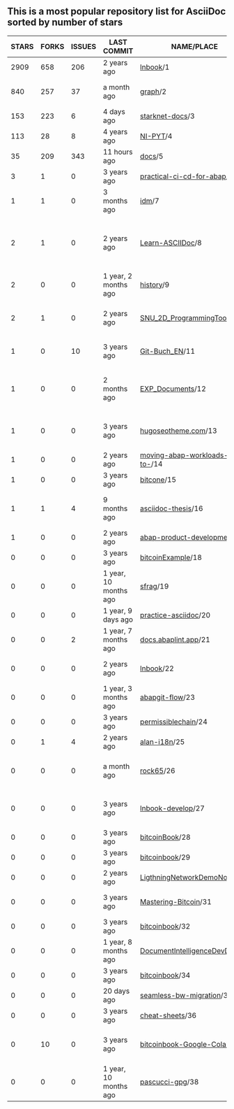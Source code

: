 ## This is a most popular repository list for AsciiDoc sorted by number of stars
|STARS|FORKS|ISSUES|LAST COMMIT|NAME/PLACE|DESCRIPTION|
| --- | --- | --- | --- | --- | --- |
| 2909 | 658 | 206 | 2 years ago | [lnbook](https://github.com/lnbook/lnbook)/1 | Mastering the Lightning Network (LN) |
| 840 | 257 | 37 | a month ago | [graph](https://github.com/krlawrence/graph)/2 | Practical Gremlin - An Apache TinkerPop Tutorial |
| 153 | 223 | 6 | 4 days ago | [starknet-docs](https://github.com/starknet-io/starknet-docs)/3 | Starknet's developer documentation |
| 113 | 28 | 8 | 4 years ago | [NI-PYT](https://github.com/cvut/NI-PYT)/4 | Materiály k předmětu NI-PYT na FIT ČVUT |
| 35 | 209 | 343 | 11 hours ago | [docs](https://github.com/vaadin/docs)/5 | Official documentation for Vaadin and Hilla. |
| 3 | 1 | 0 | 3 years ago | [practical-ci-cd-for-abap](https://github.com/heliconialabs/practical-ci-cd-for-abap)/6 | practical-ci-cd-for-abap |
| 1 | 1 | 0 | 3 months ago | [idm](https://github.com/stn1slv/idm)/7 | Integration Development Method |
| 2 | 1 | 0 | 2 years ago | [Learn-ASCIIDoc](https://github.com/seanpm2001/Learn-ASCIIDoc)/8 | A repository for showcasing my knowledge of the ASCIIDoc programming language, and continuing to learn the language |
| 2 | 0 | 0 | 1 year, 2 months ago | [history](https://github.com/avp/history)/9 | Notes on history. |
| 2 | 1 | 0 | 2 years ago | [SNU_2D_ProgrammingTools_I](https://github.com/seanpm2001/SNU_2D_ProgrammingTools_IDE_ASCIIDoc)/10 | The ASCIIDoc Programming language IDE submodule for SNU Programming Tools. |
| 1 | 0 | 10 | 3 years ago | [Git-Buch_EN](https://github.com/Fossy-Cats/Git-Buch_EN)/11 | English translation of "Das Git-Buch" (The Git Book) |
| 1 | 0 | 0 | 2 months ago | [EXP_Documents](https://github.com/mobilehugh/EXP_Documents)/12 | Sciency fiction table top RPG documentation. Asciidoc to HTML site generation using Antoradocs. |
| 1 | 0 | 0 | 3 years ago | [hugoseotheme.com](https://github.com/devidw/hugoseotheme.com)/13 | Website of the SEO theme for HUGO. Features, Articles, Examples, Documentation. |
| 1 | 0 | 0 | 2 years ago | [moving-abap-workloads-to-](https://github.com/heliconialabs/moving-abap-workloads-to-serverless)/14 | Moving ABAP workloads to Serverless |
| 1 | 0 | 0 | 3 years ago | [bitcone](https://github.com/eeeadma/bitcone)/15 | None |
| 1 | 1 | 4 | 9 months ago | [asciidoc-thesis](https://github.com/cartabinaria/asciidoc-thesis)/16 | Un punto di partenza per la scrittura di una tesi in AsciiDoc aderente alle specifiche del DISI. |
| 1 | 0 | 0 | 2 years ago | [abap-product-development](https://github.com/heliconialabs/abap-product-development)/17 | ABAP Product Development |
| 0 | 0 | 0 | 3 years ago | [bitcoinExample](https://github.com/chanakya1/bitcoinExample)/18 | None |
| 0 | 0 | 0 | 1 year, 10 months ago | [sfrag](https://github.com/sean-clayton/sfrag)/19 | A fantasy tabletop role-playing game where you delve in dungeons and destroy dragons. |
| 0 | 0 | 0 | 1 year, 9 days ago | [practice-asciidoc](https://github.com/Neos21/practice-asciidoc)/20 | Practice AsciiDoc |
| 0 | 0 | 2 | 1 year, 7 months ago | [docs.abaplint.app](https://github.com/heliconialabs/docs.abaplint.app)/21 | abaplint.app documentation |
| 0 | 0 | 0 | 2 years ago | [lnbook](https://github.com/Forte42/lnbook)/22 | A copy of the Mastering Lightning repository for my own learning |
| 0 | 0 | 0 | 1 year, 3 months ago | [abapgit-flow](https://github.com/heliconialabs/abapgit-flow)/23 | abapGit Flow |
| 0 | 0 | 0 | 3 years ago | [permissiblechain](https://github.com/virtualkingraj/permissiblechain)/24 | None |
| 0 | 1 | 4 | 2 years ago | [alan-i18n](https://github.com/alan-if/alan-i18n)/25 | ALAN Internationalization Project |
| 0 | 0 | 0 | a month ago | [rock65](https://github.com/3dgoose/rock65)/26 | A homebrew breadboard computer based on the W65C02S microprocessor. |
| 0 | 0 | 0 | 3 years ago | [lnbook-develop](https://github.com/Kodylow/lnbook-develop)/27 | My work on Mastering Lightning's coding problems, from github.com/lnbook/lnbook |
| 0 | 0 | 0 | 3 years ago | [bitcoinBook](https://github.com/fabeto10/bitcoinBook)/28 | None |
| 0 | 0 | 0 | 3 years ago | [bitcoinbook](https://github.com/vins059/bitcoinbook)/29 | None |
| 0 | 0 | 0 | 2 years ago | [LigthningNetworkDemoNode](https://github.com/sgtSong/LigthningNetworkDemoNode)/30 | None |
| 0 | 0 | 0 | 3 years ago | [Mastering-Bitcoin](https://github.com/ShopperooOfficial/Mastering-Bitcoin)/31 | Mastering Bitcoin 2nd Edition - Programming the Open Blockchain |
| 0 | 0 | 0 | 3 years ago | [bitcoinbook](https://github.com/wersw73/bitcoinbook)/32 | None |
| 0 | 0 | 0 | 1 year, 8 months ago | [DocumentIntelligenceDevDo](https://github.com/KingBromeliad/DocumentIntelligenceDevDocs)/33 | None |
| 0 | 0 | 0 | 3 years ago | [bitcoinbook](https://github.com/adamdoxtater/bitcoinbook)/34 | None |
| 0 | 0 | 0 | 20 days ago | [seamless-bw-migration](https://github.com/heliconialabs/seamless-bw-migration)/35 | Seamless migration of SAP BW to Snowflake |
| 0 | 0 | 0 | 3 years ago | [cheat-sheets](https://github.com/devidw/cheat-sheets)/36 | A collection of school related cheat sheets |
| 0 | 10 | 0 | 3 years ago | [bitcoinbook-Google-Colab](https://github.com/demining/bitcoinbook-Google-Colab)/37 | Mastering Bitcoin 2nd Edition - Programming the Open Blockchain Google Colab |
| 0 | 0 | 0 | 1 year, 10 months ago | [pascucci-gpg](https://github.com/tajmone/pascucci-gpg)/38 | Guida di Mario Pascucci all'uso di GnuPG |